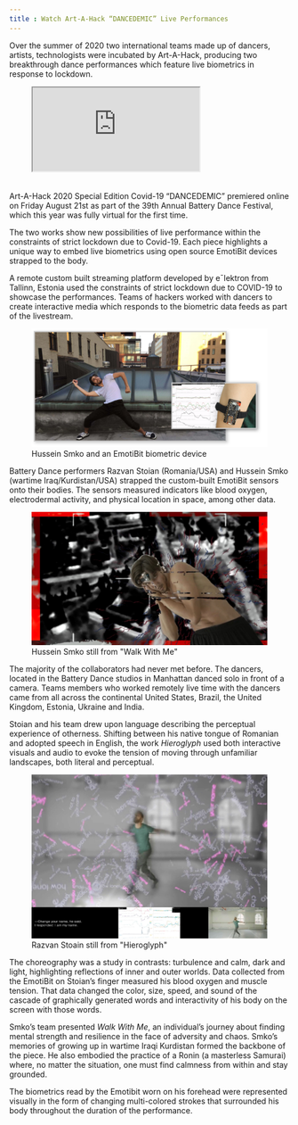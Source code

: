 ```yaml
---
title : Watch Art-A-Hack “DANCEDEMIC” Live Performances
---
```

Over the summer of 2020 two international teams made up of dancers, artists, technologists were incubated by Art-A-Hack, producing two breakthrough dance performances which feature live biometrics in response to lockdown.

<figure class="video">
	<iframe src="https://www.youtube.com/embed/aPwrJDgkJ2M" allow="accelerometer; autoplay; encrypted-media; gyroscope; picture-in-picture" allowfullscreen></iframe>
</figure>

<br />
Art-A-Hack 2020 Special Edition Covid-19 “DANCEDEMIC” premiered online on Friday August 21st as part of the 39th Annual Battery Dance Festival, which this year was fully virtual for the first time.

<!--excerpt-ends-->

The two works show new possibilities of live performance within the constraints of strict lockdown due to Covid-19. Each piece highlights a unique way to embed live biometrics using open source EmotiBit devices strapped to the body.

A remote custom built streaming platform developed by eˉlektron from Tallinn, Estonia used the constraints of strict lockdown due to COVID-19 to showcase the performances. Teams of hackers worked with dancers to create interactive media which responds to the biometric data feeds as part of the livestream.

<figure class="no-border">
	<img src="/images/blog/2020/emotibit-hussein-smko.jpg" alt="Hussein Smko and an EmotiBit biometric device" />
	<figcaption>Hussein Smko and an EmotiBit biometric device</figcaption>
</figure>

Battery Dance performers Razvan Stoian (Romania/USA) and Hussein Smko (wartime Iraq/Kurdistan/USA) strapped the custom-built EmotiBit sensors onto their bodies. The sensors measured indicators like blood oxygen, electrodermal activity, and physical location in space, among other data.

<figure>
	<img src="/images/blog/2020/hussein-smko.jpg" alt="Hussein Smko still from Walk With Me" />
	<figcaption>Hussein Smko still from "Walk With Me"</figcaption>
</figure>

The majority of the collaborators had never met before. The dancers, located in the Battery Dance studios in Manhattan danced solo in front of a camera. Teams members who worked remotely live time with the dancers came from all across the continental United  States, Brazil, the United Kingdom, Estonia, Ukraine and India.

Stoian and his team drew upon language describing the perceptual experience of otherness. Shifting between his native tongue of Romanian and adopted speech in English, the work *Hieroglyph* used both interactive visuals and audio to evoke the tension of moving through unfamiliar landscapes, both literal and perceptual.

<figure>
	<img src="/images/blog/2020/razvan-stoian.jpg" alt="Razvan Stoain still from Hieroglyph" />
	<figcaption>Razvan Stoain still from "Hieroglyph"</figcaption>
</figure>

The choreography was a study in contrasts: turbulence and calm, dark and light, highlighting reflections of inner and outer worlds. Data collected from the EmotiBit on Stoian’s finger measured his blood oxygen and muscle tension. That data changed the color, size, speed, and sound of the cascade of graphically generated words and interactivity of his body on the screen with those words.

Smko’s team presented *Walk With Me*, an individual’s journey about finding mental strength and resilience in the face of adversity and chaos. Smko’s memories of growing up in wartime Iraqi Kurdistan formed the backbone of the piece. He also embodied the practice of a Ronin (a masterless Samurai) where, no matter the situation, one must find calmness from within and stay grounded.

The biometrics read by the Emotibit worn on his forehead were represented visually in the form of changing multi-colored strokes that surrounded his body throughout the duration of the performance.